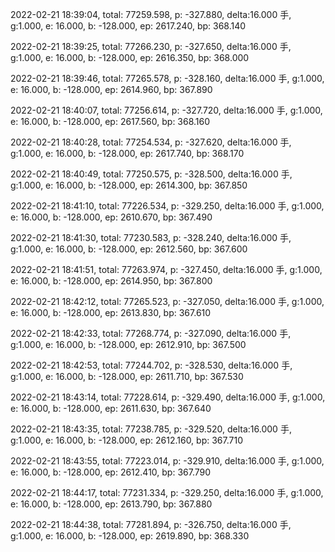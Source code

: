 2022-02-21 18:39:04, total: 77259.598, p: -327.880, delta:16.000 手, g:1.000, e: 16.000, b: -128.000, ep: 2617.240, bp: 368.140

2022-02-21 18:39:25, total: 77266.230, p: -327.650, delta:16.000 手, g:1.000, e: 16.000, b: -128.000, ep: 2616.350, bp: 368.000

2022-02-21 18:39:46, total: 77265.578, p: -328.160, delta:16.000 手, g:1.000, e: 16.000, b: -128.000, ep: 2614.960, bp: 367.890

2022-02-21 18:40:07, total: 77256.614, p: -327.720, delta:16.000 手, g:1.000, e: 16.000, b: -128.000, ep: 2617.560, bp: 368.160

2022-02-21 18:40:28, total: 77254.534, p: -327.620, delta:16.000 手, g:1.000, e: 16.000, b: -128.000, ep: 2617.740, bp: 368.170

2022-02-21 18:40:49, total: 77250.575, p: -328.500, delta:16.000 手, g:1.000, e: 16.000, b: -128.000, ep: 2614.300, bp: 367.850

2022-02-21 18:41:10, total: 77226.534, p: -329.250, delta:16.000 手, g:1.000, e: 16.000, b: -128.000, ep: 2610.670, bp: 367.490

2022-02-21 18:41:30, total: 77230.583, p: -328.240, delta:16.000 手, g:1.000, e: 16.000, b: -128.000, ep: 2612.560, bp: 367.600

2022-02-21 18:41:51, total: 77263.974, p: -327.450, delta:16.000 手, g:1.000, e: 16.000, b: -128.000, ep: 2614.950, bp: 367.800

2022-02-21 18:42:12, total: 77265.523, p: -327.050, delta:16.000 手, g:1.000, e: 16.000, b: -128.000, ep: 2613.830, bp: 367.610

2022-02-21 18:42:33, total: 77268.774, p: -327.090, delta:16.000 手, g:1.000, e: 16.000, b: -128.000, ep: 2612.910, bp: 367.500

2022-02-21 18:42:53, total: 77244.702, p: -328.530, delta:16.000 手, g:1.000, e: 16.000, b: -128.000, ep: 2611.710, bp: 367.530

2022-02-21 18:43:14, total: 77228.614, p: -329.490, delta:16.000 手, g:1.000, e: 16.000, b: -128.000, ep: 2611.630, bp: 367.640

2022-02-21 18:43:35, total: 77238.785, p: -329.520, delta:16.000 手, g:1.000, e: 16.000, b: -128.000, ep: 2612.160, bp: 367.710

2022-02-21 18:43:55, total: 77223.014, p: -329.910, delta:16.000 手, g:1.000, e: 16.000, b: -128.000, ep: 2612.410, bp: 367.790

2022-02-21 18:44:17, total: 77231.334, p: -329.250, delta:16.000 手, g:1.000, e: 16.000, b: -128.000, ep: 2613.790, bp: 367.880

2022-02-21 18:44:38, total: 77281.894, p: -326.750, delta:16.000 手, g:1.000, e: 16.000, b: -128.000, ep: 2619.890, bp: 368.330